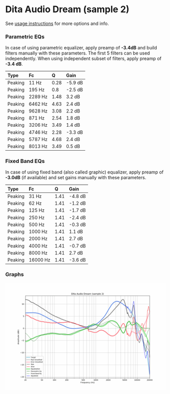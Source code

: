 # Dita Audio Dream (sample 2)
See [usage instructions](https://github.com/jaakkopasanen/AutoEq#usage) for more options and info.

### Parametric EQs
In case of using parametric equalizer, apply preamp of **-3.4dB** and build filters manually
with these parameters. The first 5 filters can be used independently.
When using independent subset of filters, apply preamp of **-3.4 dB**.

| Type    | Fc      |    Q | Gain    |
|:--------|:--------|:-----|:--------|
| Peaking | 11 Hz   | 0.28 | -5.9 dB |
| Peaking | 195 Hz  | 0.8  | -2.5 dB |
| Peaking | 2289 Hz | 1.48 | 3.2 dB  |
| Peaking | 6462 Hz | 4.63 | 2.4 dB  |
| Peaking | 9628 Hz | 3.08 | 2.2 dB  |
| Peaking | 871 Hz  | 2.54 | 1.8 dB  |
| Peaking | 3206 Hz | 3.49 | 1.4 dB  |
| Peaking | 4746 Hz | 2.28 | -3.3 dB |
| Peaking | 5787 Hz | 4.68 | 2.4 dB  |
| Peaking | 8013 Hz | 3.49 | 0.5 dB  |

### Fixed Band EQs
In case of using fixed band (also called graphic) equalizer, apply preamp of **-3.0dB**
(if available) and set gains manually with these parameters.

| Type    | Fc       |    Q | Gain    |
|:--------|:---------|:-----|:--------|
| Peaking | 31 Hz    | 1.41 | -4.8 dB |
| Peaking | 62 Hz    | 1.41 | -1.2 dB |
| Peaking | 125 Hz   | 1.41 | -1.7 dB |
| Peaking | 250 Hz   | 1.41 | -2.4 dB |
| Peaking | 500 Hz   | 1.41 | -0.3 dB |
| Peaking | 1000 Hz  | 1.41 | 1.1 dB  |
| Peaking | 2000 Hz  | 1.41 | 2.7 dB  |
| Peaking | 4000 Hz  | 1.41 | -0.7 dB |
| Peaking | 8000 Hz  | 1.41 | 2.7 dB  |
| Peaking | 16000 Hz | 1.41 | -3.6 dB |

### Graphs
![](./Dita%20Audio%20Dream%20(sample%202).png)